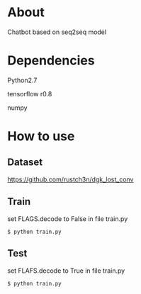 # About 
Chatbot based on seq2seq model 


# Dependencies
Python2.7

tensorflow r0.8

numpy

 
# How to use 
## Dataset
https://github.com/rustch3n/dgk_lost_conv

## Train 
set FLAGS.decode to False in file train.py

`$ python train.py`

## Test
set FLAFS.decode to True in file train.py

`$ python train.py`

